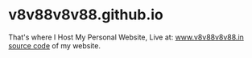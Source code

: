 # v8v88v8v88.github.io

That's where I Host My Personal Website, Live at: www.v8v88v8v88.in
<br>
<a href="https://github.com/V8V88V8V88/website">source code</a>
of my website.
